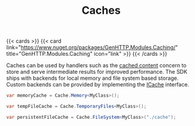 ﻿---
title: Caches
description: Different backends allowing to store computation heavy work for improved performance.
weight: 7
cascade:
  type: docs
---

{{< cards >}}
{{< card link="https://www.nuget.org/packages/GenHTTP.Modules.Caching/" title="GenHTTP.Modules.Caching" icon="link" >}}
{{< /cards >}}

Caches can be used by handlers such as the [cached content](../../concerns/server-caching/) concern
to store and serve intermediate results for improved performance. The SDK ships with
backends for local memory and file system based storage. Custom backends can be
provided by implementing the [ICache](https://github.com/Kaliumhexacyanoferrat/GenHTTP/blob/master/API/Content/Caching/ICache.cs)
interface.

```csharp
var memoryCache = Cache.Memory<MyClass>();

var tempFileCache = Cache.TemporaryFiles<MyClass>();

var persistentFileCache = Cache.FileSystem<MyClass>("./cache");
```
